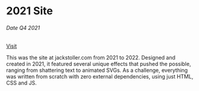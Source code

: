 # 2021 Site

###### Date Q4 2021

[Visit](jackstoller.com/2021)

This was the site at jackstoller.com from 2021 to 2022. Designed and created in 2021, it featured several unique effects that pushed the possible, ranging from shattering text to animated SVGs. As a challenge, everything was written from scratch with zero external dependencies, using just HTML, CSS and JS.
